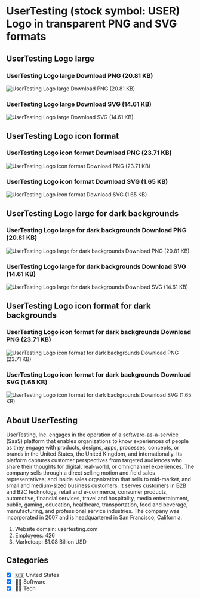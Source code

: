 # UserTesting (stock symbol: USER) Logo in transparent PNG and SVG formats

## UserTesting Logo large

### UserTesting Logo large Download PNG (20.81 KB)

![UserTesting Logo large Download PNG (20.81 KB)](/img/orig/USER_BIG-343d6d2f.png)

### UserTesting Logo large Download SVG (14.61 KB)

![UserTesting Logo large Download SVG (14.61 KB)](/img/orig/USER_BIG-be15fbe3.svg)

## UserTesting Logo icon format

### UserTesting Logo icon format Download PNG (23.71 KB)

![UserTesting Logo icon format Download PNG (23.71 KB)](/img/orig/USER-aa117a2d.png)

### UserTesting Logo icon format Download SVG (1.65 KB)

![UserTesting Logo icon format Download SVG (1.65 KB)](/img/orig/USER-16009b93.svg)

## UserTesting Logo large for dark backgrounds

### UserTesting Logo large for dark backgrounds Download PNG (20.81 KB)

![UserTesting Logo large for dark backgrounds Download PNG (20.81 KB)](/img/orig/USER_BIG.D-ef140474.png)

### UserTesting Logo large for dark backgrounds Download SVG (14.61 KB)

![UserTesting Logo large for dark backgrounds Download SVG (14.61 KB)](/img/orig/USER_BIG.D-08a7d287.svg)

## UserTesting Logo icon format for dark backgrounds

### UserTesting Logo icon format for dark backgrounds Download PNG (23.71 KB)

![UserTesting Logo icon format for dark backgrounds Download PNG (23.71 KB)](/img/orig/USER.D-520e7d5f.png)

### UserTesting Logo icon format for dark backgrounds Download SVG (1.65 KB)

![UserTesting Logo icon format for dark backgrounds Download SVG (1.65 KB)](/img/orig/USER.D-30b9a3fa.svg)

## About UserTesting

UserTesting, Inc. engages in the operation of a software-as-a-service (SaaS) platform that enables organizations to know experiences of people as they engage with products, designs, apps, processes, concepts, or brands in the United States, the United Kingdom, and internationally. Its platform captures customer perspectives from targeted audiences who share their thoughts for digital, real-world, or omnichannel experiences. The company sells through a direct selling motion and field sales representatives; and inside sales organization that sells to mid-market, and small and medium-sized business customers. It serves customers in B2B and B2C technology, retail and e-commerce, consumer products, automotive, financial services, travel and hospitality, media entertainment, public, gaming, education, healthcare, transportation, food and beverage, manufacturing, and professional service industries. The company was incorporated in 2007 and is headquartered in San Francisco, California.

1. Website domain: usertesting.com
2. Employees: 426
3. Marketcap: $1.08 Billion USD


## Categories
- [x] 🇺🇸 United States
- [x] 👨‍💻 Software
- [x] 👩‍💻 Tech
